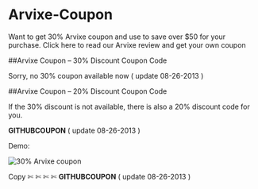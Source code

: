 Arvixe-Coupon
=============

Want to get 30% Arvixe coupon and use to save over $50 for your purchase. Click here to read our Arvixe review and get your own coupon

##Arvixe Coupon – 30% Discount Coupon Code

Sorry, no 30% coupon available now ( update 08-26-2013 )

##Arvixe Coupon – 20% Discount Coupon Code

If the 30% discount is not available, there is also a 20% discount code for you.

**GITHUBCOUPON** 
( update 08-26-2013 )

Demo:

![30% Arvixe coupon](http://i.imgur.com/0ULubiG.png)

Copy ✄ ✄ ✄ ✄ 
**GITHUBCOUPON**
( update 08-26-2013 )
